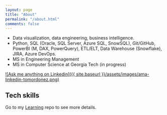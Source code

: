 ```yaml
---
layout: page
title: "About"
permalink: "/about.html"
comments: false
---
```


* Data visualization, data engineering, business intelligence.
* Python, SQL (Oracle, SQL Server, Azure SQL, SnowSQL), Git/GitHub, PowerBI (M, DAX, PowerQuery), ETL/ELT, Data Warehouse (Snowflake), JIRA, Azure DevOps.
* MS in Engineering Management
* MS in Computer Science at Georgia Tech (in progress)

[![Ask me anything on Linkedin]({{ site.baseurl }}/assets/images/ama-linkedin-tomordonez.png)](https://www.linkedin.com/in/tomordonez/)

## Tech skills

Go to my [Learning](https://github.com/tomordonez/learning) repo to see more details.
